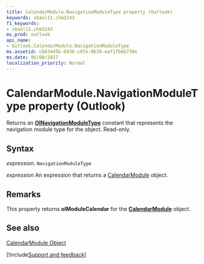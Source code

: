 ```yaml
---
title: CalendarModule.NavigationModuleType property (Outlook)
keywords: vbaol11.chm3243
f1_keywords:
- vbaol11.chm3243
ms.prod: outlook
api_name:
- Outlook.CalendarModule.NavigationModuleType
ms.assetid: cb63445b-0438-c97e-0b38-eaf17b6b739e
ms.date: 06/08/2017
localization_priority: Normal
---
```



# CalendarModule.NavigationModuleType property (Outlook)

Returns an  **[OlNavigationModuleType](Outlook.OlNavigationModuleType.md)** constant that represents the navigation module type for the object. Read-only.


## Syntax

_expression_. `NavigationModuleType`

 _expression_ An expression that returns a [CalendarModule](Outlook.CalendarModule.md) object.


## Remarks

This property returns  **olModuleCalendar** for the **[CalendarModule](Outlook.CalendarModule.md)** object.


## See also


[CalendarModule Object](Outlook.CalendarModule.md)

[!include[Support and feedback](~/includes/feedback-boilerplate.md)]